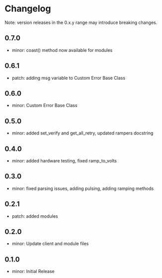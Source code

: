 # Changelog
Note: version releases in the 0.x.y range may introduce breaking changes.

## 0.7.0

- minor: coast() method now available for modules

## 0.6.1

- patch: adding msg variable to Custom Error Base Class

## 0.6.0

- minor: Custom Error Base Class

## 0.5.0

- minor: added set_verify and get_all_retry, updated rampers docstring

## 0.4.0

- minor: added hardware testing, fixed ramp_to_volts

## 0.3.0

- minor: fixed parsing issues, adding pulsing, adding ramping methods

## 0.2.1

- patch: added modules

## 0.2.0

- minor: Update client and module files

## 0.1.0

- minor: Initial Release

